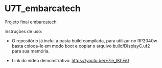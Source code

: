 # U7T_embarcatech
Projeto final embarcatech


Instruções de uso:
- O repositório já inclui a pasta build compilada, para utilizar no RP2040w basta coloca-lo em modo boot e copiar o arquivo build/DisplayC.uf2 para sua memória.

- Link do vídeo demonstrativo: https://youtu.be/E7le_IKhEi0